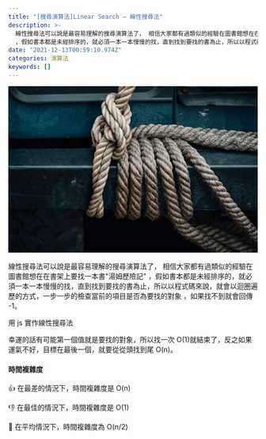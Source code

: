 ```yaml
---
title: "[搜尋演算法]Linear Search — 線性搜尋法"
description: >-
  線性搜尋法可以說是最容易理解的搜尋演算法了， 相信大家都有過類似的經驗在圖書館想在在書架上要找一本書"湯姆歷險記"
  ，假如書本都是未經排序的，就必須一本一本慢慢的找，直到找到要找的書為止，所以以程式碼來說，就會以迴圈遍歷的方式，一步一步的檢查當前的項目是否為要找的對象…
date: "2021-12-13T00:59:10.974Z"
categories: 演算法
keywords: []
---
```


![](/img/1__oLkpjex8rReCEkDFddCuZQ.jpeg)

線性搜尋法可以說是最容易理解的搜尋演算法了， 相信大家都有過類似的經驗在圖書館想在在書架上要找一本書"湯姆歷險記" ，假如書本都是未經排序的，就必須一本一本慢慢的找，直到找到要找的書為止，所以以程式碼來說，就會以迴圈遍歷的方式，一步一步的檢查當前的項目是否為要找的對象 ，如果找不到就會回傳 -1。

用 js 實作線性搜尋法

幸運的話有可能第一個值就是要找的對象，所以找一次 O(1)就結束了，反之如果運氣不好，目標在最後一個，就要從從頭找到尾 O(n)。

#### 時間複雜度

👍 在最差的情況下，時間複雜度是 O(n)

👎 在最佳的情況下，時間複雜度是 O(1)

🤚 在平均情況下，時間複雜度為 O(n/2)
